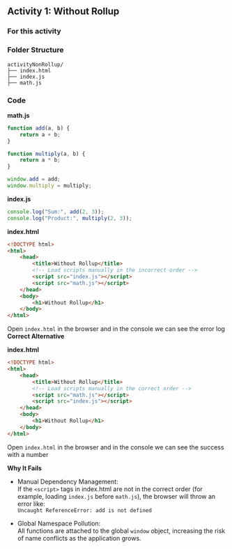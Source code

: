 
## Activity 1: Without Rollup ##

### For this activity ###

### Folder Structure ###
```
activityNonRollup/
├── index.html
├── index.js
├── math.js
```

### Code ###

**math.js**
```javascript
function add(a, b) {
    return a + b;
}

function multiply(a, b) {
    return a * b;
}

window.add = add;
window.multiply = multiply;
```

**index.js**
```javascript
console.log("Sum:", add(2, 3));  
console.log("Product:", multiply(2, 3)); 
```

**index.html**
```html
<!DOCTYPE html>
<html>
    <head>
        <title>Without Rollup</title>
        <!-- Load scripts manually in the incorrect order -->
        <script src="index.js"></script>
        <script src="math.js"></script>
    </head>
    <body>
        <h1>Without Rollup</h1>
    </body>
</html>
```
Open `index.html` in the browser and in the console we can see the error log
**Correct Alternative**

**index.html**
```html
<!DOCTYPE html>
<html>
    <head>
        <title>Without Rollup</title>
        <!-- Load scripts manually in the correct order -->
        <script src="math.js"></script>
        <script src="index.js"></script>
    </head>
    <body>
        <h1>Without Rollup</h1>
    </body>
</html>
```
Open `index.html` in the browser and in the console we can see the success with a number

**Why It Fails**
- Manual Dependency Management:  
  If the `<script>` tags in index.html are not in the correct order (for example, loading `index.js` before `math.js`), the browser will throw an error like:  
  `Uncaught ReferenceError: add is not defined`

- Global Namespace Pollution:  
  All functions are attached to the global `window` object, increasing the risk of name conflicts as the application grows.